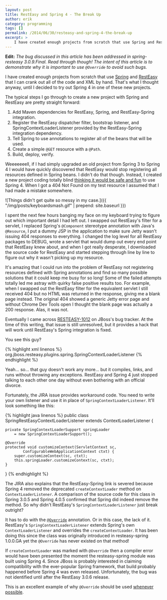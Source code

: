 ```yaml
---
layout: post
title: RestEasy and Spring 4 - The Break Up
author: erik
category: programming
tags: []
permalink: /2014/06/30/resteasy-and-spring-4-the-break-up
excerpt: >
    I have created enough projects from scratch that use Spring and RestEasy that I can crank out all of the code and XML by hand. That's what I thought anyway, until I decided to try out Spring 4 in one of these new projects.
---
```


**Edit:** *The bug discussed in this article has been addressed in spring-resteasy 3.0.9.Final. Read through though! The intent of this article is to demonstrate why it is important to use `@Override` to avoid such bugs.*

I have created enough projects from scratch that use [Spring](http://projects.spring.io/spring-framework/) and [RestEasy](http://resteasy.jboss.org) that I can crank out all of the code and XML by hand. That's what I thought anyway, until I decided to try out Spring 4 in one of these new projects.

The typical steps I go through to create a new project with Spring and RestEasy are pretty straight forward:

1. Add Maven dependencies for RestEasy, Spring, and RestEasy-Spring integration.
2. Register the RestEasy dispatcher filter, bootstrap listener, and SpringContextLoaderListener provided by the RestEasy-Spring integration dependency.
3. Tell Spring to use annotations to register all of the beans that will be used.
4. Create a simple `@GET` resource with a `@Path`.
5. Build, deploy, verify.

Weeeeeeell, if I had simply upgraded an old project from Spring 3 to Spring 4 I would have quickly discovered that RestEasy would stop registering all resources defined in Spring beans. I didn't do that though. Instead, I created a new project coding totally blind [thinking it would be safe and fun](http://www.theserverside.com/feature/Rod-Johnson-Speaks-of-Method-Deprecation-and-Backwards-Compatability) to use Spring 4. When I got a 404 Not Found on my test resource I assumed that I had made a mistake somewhere.

<span class="image-left">
    ![Things didn't get quite so messy in my case.]({{ "/img/posts/keyboardsmash.gif" | prepend: site.baseurl }})
</span>

I spent the next few hours banging my face on my keyboard trying to figure out which important detail I had left out. I swapped out RestEasy's filter for a servlet, I replaced Spring's `@Component` stereotype annotation with Java's `@Resource`, I put a dummy JSP in the application to make sure Jetty wasn't issuing 404 responses to everything. I changed the log level for all RestEasy packages to DEBUG, wrote a servlet that would dump out every end point that RestEasy knew about, and when I got really desperate, I downloaded the source code for RestEasy and started stepping through line by line to figure out why it wasn't picking up my resource.

It's amazing that I could run into the problem of RestEasy not registering resources defined with Spring annotations and find so many possible solutions that it could keep me busy for so long! Some of the failed attempts totally led me astray with quirky false positive results too. For example, when I swapped out the RestEasy filter for the equivalent servlet I still received 404 but no HTML was returned in the response, giving me a blank page instead. The original 404 showed a generic Jetty error page and without Chrome Dev Tools open I thought the blank page was actually a 200 response. Alas, it was not.

Eventually I came across [RESTEASY-1012](https://issues.jboss.org/browse/RESTEASY-1012) on JBoss's bug tracker. At the time of this writing, that issue is still unresolved, but it provides a hack that will work until RestEasy's Spring integration is fixed.

You see this guy?

{% highlight xml linenos %}
<listener>
  <listener-class>
    org.jboss.resteasy.plugins.spring.SpringContextLoaderListener
  </listener-class>
</listener>
{% endhighlight %}

Yeah... so... that guy doesn't work any more... but it compiles, links, and runs without throwing any exceptions. RestEasy and Spring 4 just stopped talking to each other one day without even bothering with an official divorce.

Fortunately, the JIRA issue provides workaround code. You need to write your own listener and use it in place of `SpringContextLoaderListener`. It'll look something like this:

{% highlight java linenos %}
public class SpringRestEasyContextLoaderListener
        extends ContextLoaderListener {

    private SpringContextLoaderSupport springLoader
        = new SpringContextLoaderSupport();

    @Override
    protected void customizeContext(ServletContext sc,
            ConfigurableWebApplicationContext ctxt) {
        super.customizeContext(sc, ctxt);
        this.springLoader.customizeContext(sc, ctxt);
    }
}
{% endhighlight %}

The JIRA also explains that the RestEasy-Spring link is severed because Spring 4 removed the deprecated `createContextLoader` method on `ContextLoaderListener`. A comparison of the source code for this class in Spring 3.0.5 and Spring 4.0.5 confirmed that Spring did indeed remove the method. So why didn't RestEasy's `SpringContextLoaderListener` just break outright?

It has to do with the [`@Override`](http://docs.oracle.com/javase/1.5.0/docs/api/java/lang/Override.html) annotation. Or in this case, the lack of it. RestEasy's `SpringContextLoaderListener` extends Spring's own `ContextLoaderListener` and overrides the `createContextLoader`. It has been doing this since the class was originally introduced in resteasy-spring 1.0.0.GA yet the `@Override` has never existed on that method!

If `createContextLoader` was marked with `@Override` then a compiler error would have been presented the moment the resteasy-spring module was built using Spring 4. Since JBoss is probably interested in claiming compatibility with the ever-popular Spring framework, that build probably happened before Spring 4 was even released. Unfortunately, the bug was not identified until after the RestEasy 3.0.6 release.

This is an excellent example of why `@Override` should be used [whenever](http://docs.oracle.com/javase/tutorial/java/IandI/override.html) [possible](http://stackoverflow.com/questions/94361/when-do-you-use-javas-override-annotation-and-why#94411).
